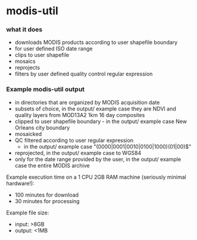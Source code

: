 # modis-util

### what it does

* downloads MODIS products according to user shapefile boundary
* for user defined ISO date range
* clips to user shapefile
* mosaics
* reprojects
* filters by user defined quality control regular expression

### Example modis-util output

  * in directories that are organized by MODIS acquisition date
  * subsets of choice, in the output/ example case they are NDVI and quality layers from MOD13A2 1km 16 day composites
  * clipped to user shapefile boundary - in the output/ example case New Orleans city boundary
  * mosaicked 
  * QC filtered according to user regular expression
    * in the output/ example case "(0000|0001|0010|0100|1000)(01|00)$"
  * reprojected, in the output/ example case to WGS84 
  * only for the date range provided by the user, in the output/ example case the entire MODIS archive

Example execution time on a 1 CPU 2GB RAM machine (seriously minimal hardware!):

  * 100 minutes for download
  * 30 minutes for processing

Example file size:

  * input: >8GB
  * output: <1MB
